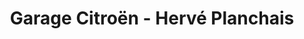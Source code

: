 ---
title: "Garage Citroën - Hervé Planchais"
url: /villaines-la-juhel/garage-citroen-herve-planchais/
shop: réparation de voitures
---